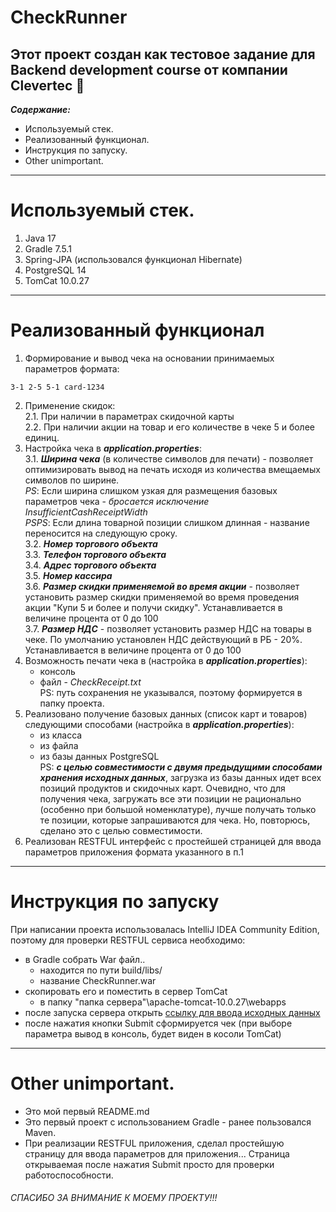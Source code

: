# CheckRunner

Этот проект создан как тестовое задание для Backend development course от компании Clevertec :clap:
---
___Содержание:___    
* Используемый стек.
* Реализованный функционал.
* Инструкция по запуску.
* Other unimportant.
___     
    
# Используемый стек.
1. Java 17
2. Gradle 7.5.1
3. Spring-JPA  (использовался функционал Hibernate)
4. PostgreSQL 14
5. TomCat 10.0.27
___

# Реализованный функционал
1. Формирование и вывод чека на основании принимаемых параметров формата:
~~~
3-1 2-5 5-1 card-1234
~~~
2. Применение скидок:    
    2.1. При наличии в параметрах скидочной карты    
    2.2. При наличии акции на товар и его количестве в чеке 5 и более единиц.    
3. Настройка чека в ___application.properties___:   
    3.1. ___Ширина чека___ (в количестве символов для печати) - позволяет оптимизировать вывод на печать исходя из количества вмещаемых символов по ширине.    
    _PS_: Если ширина слишком узкая для размещения базовых параметров чека - _бросается исключение InsufficientCashReceiptWidth_    
    _PSPS_: Если длина товарной позиции слишком длинная - название переносится на следующую сроку.    
    3.2. ___Номер торгового объекта___    
    3.3. ___Телефон торгового объекта___    
    3.4. ___Адрес торгового объекта___    
    3.5. ___Номер кассира___    
    3.6. ___Размер скидки применяемой во время акции___ - позволяет установить размер скидки применяемой во время проведения акции "Купи 5 и более и получи скидку". Устанавливается в величине процента от 0 до 100    
    3.7. ___Размер НДС___ - позволяет установить размер НДС на товары в чеке. По умолчанию установлен НДС действующий в РБ - 20%. Устанавливается в величине процента от 0 до 100    
4. Возможность печати чека в (настройка в ___application.properties___):
    * консоль
    * файл - _CheckReceipt.txt_     
    PS: путь сохранения не указывался, поэтому формируется в папку проекта.
5. Реализовано получение базовых данных (список карт и товаров) следующими способами (настройка в ___application.properties___):
    * из класса
    * из файла
    * из базы данных PostgreSQL    
    PS: ___с целью совместимости с двумя предыдущими способами хранения исходных данных___, загрузка из базы данных идет всех позиций продуктов и скидочных карт. Очевидно, что для получения чека, загружать все эти позиции не рационально (особенно при большой номенклатуре), лучше получать только те позиции, которые запрашиваются для чека. Но, повторюсь, сделано это с целью совместимости.
6. Реализован RESTFUL интерфейс с простейшей страницей для ввода параметров приложения формата указанного в п.1
___

# Инструкция по запуску

При написании проекта использовалась IntelliJ IDEA Community Edition, поэтому для проверки RESTFUL cервиса необходимо:    
* в Gradle собрать War файл.. 
    * находится по пути build/libs/ 
    * название CheckRunner.war
* скопировать его и поместить в сервер TomCat
    * в папку "папка сервера"\apache-tomcat-10.0.27\webapps
* после запуска сервера открыть [ссылку для ввода исходных данных](http://localhost:8080/CheckRunner/)
* после нажатия кнопки Submit сформируется чек (при выборе параметра вывод в консоль, будет виден в косоли TomCat)

___

# Other unimportant.

* Это мой первый README.md
* Это первый проект с использованием Gradle - ранее пользовался Maven.
* При реализации RESTFUL приложения, сделал простейшую страницу для ввода параметров для приложения... Страница открываемая после нажатия Submit просто для проверки работоспособности.

###### CПАСИБО ЗА ВНИМАНИЕ К МОЕМУ ПРОЕКТУ!!!